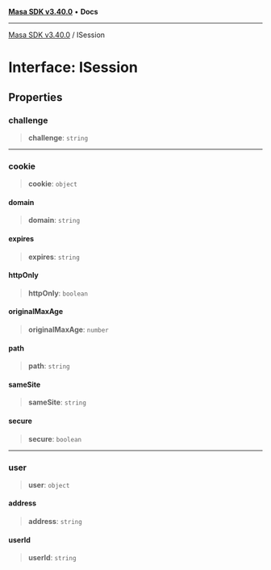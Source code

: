 [**Masa SDK v3.40.0**](../README.md) • **Docs**

***

[Masa SDK v3.40.0](../globals.md) / ISession

# Interface: ISession

## Properties

### challenge

> **challenge**: `string`

***

### cookie

> **cookie**: `object`

#### domain

> **domain**: `string`

#### expires

> **expires**: `string`

#### httpOnly

> **httpOnly**: `boolean`

#### originalMaxAge

> **originalMaxAge**: `number`

#### path

> **path**: `string`

#### sameSite

> **sameSite**: `string`

#### secure

> **secure**: `boolean`

***

### user

> **user**: `object`

#### address

> **address**: `string`

#### userId

> **userId**: `string`
